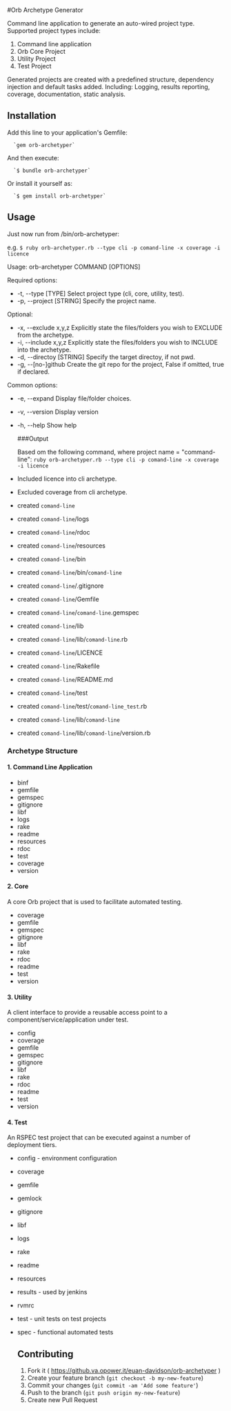 #Orb Archetype Generator

Command line application to generate an auto-wired project type. 
Supported project types include:
1. Command line application
2. Orb Core Project
3. Utility Project 
4. Test Project

  Generated projects are created with a predefined structure, dependency injection and default tasks added. 
  Including: Logging, results reporting, coverage, documentation, static analysis.

  ## Installation

  Add this line to your application's Gemfile:

      `gem orb-archetyper`

  And then execute:

      `$ bundle orb-archetyper`

  Or install it yourself as:

      `$ gem install orb-archetyper`

  ## Usage

  Just now run from /bin/orb-archetyper:

e.g.
  `$ ruby orb-archetyper.rb --type cli -p comand-line -x coverage -i licence`

Usage: orb-archetyper COMMAND [OPTIONS]

  Required options:
  * -t, --type [TYPE] Select project type (cli, core, utility, test).
  * -p, --project [STRING] Specify the project name.

Optional:

* -x, --exclude x,y,z Explicitly state the files/folders you wish to EXCLUDE from the archetype.
* -i, --include x,y,z Explicitly state the files/folders you wish to INCLUDE into the archetype.
* -d, --directoy [STRING] Specify the target directoy, if not pwd.
* -g, --[no-]github Create the git repo for the project, False if omitted, true if declared.

Common options:
* -e, --expand Display file/folder choices.
* -v, --version Display version
* -h, --help Show help

  ###Output

  Based om the following command, where project name = "command-line":
  `ruby orb-archetyper.rb --type cli -p comand-line -x coverage -i licence`

* Included licence into cli archetype.
* Excluded coverage from cli archetype.
* created `comand-line`
* created `comand-line`/logs
* created `comand-line`/rdoc
* created `comand-line`/resources
* created `comand-line`/bin
* created `comand-line`/bin/`comand-line`
* created `comand-line`/.gitignore
* created `comand-line`/Gemfile
* created `comand-line`/`comand-line`.gemspec
* created `comand-line`/lib
* created `comand-line`/lib/`comand-line`.rb
* created `comand-line`/LICENCE
* created `comand-line`/Rakefile
* created `comand-line`/README.md
* created `comand-line`/test
* created `comand-line`/test/`comand-line_test`.rb
* created `comand-line`/lib/`comand-line`
* created `comand-line`/lib/`comand-line`/version.rb
  
### Archetype Structure

#### 1. Command Line Application

* binf
* gemfile
* gemspec
* gitignore 
* libf 
* logs
* rake 
* readme
* resources
* rdoc
* test
* coverage
* version

#### 2. Core 
A core Orb project that is used to facilitate automated testing. 

* coverage
* gemfile
* gemspec
* gitignore
* libf
* rake
* rdoc
* readme
* test
* version

#### 3. Utility
A client interface to provide a reusable access point to a component/service/application under test.

 * config
 * coverage
 * gemfile 
 * gemspec 
 * gitignore
 * libf 
 * rake
 * rdoc
 * readme
 * test
 * version  

#### 4. Test
An RSPEC test project that can be executed against a number of deployment tiers.

* config - environment configuration 
* coverage
* gemfile
* gemlock
* gitignore
* libf
* logs
* rake
* readme
* resources
* results - used by jenkins
* rvmrc
* test - unit tests on test projects
* spec - functional automated tests

  ## Contributing

  1. Fork it ( https://github.va.opower.it/euan-davidson/orb-archetyper )
  2. Create your feature branch (`git checkout -b my-new-feature`)
  3. Commit your changes (`git commit -am 'Add some feature'`)
  4. Push to the branch (`git push origin my-new-feature`)
  5. Create new Pull Request
